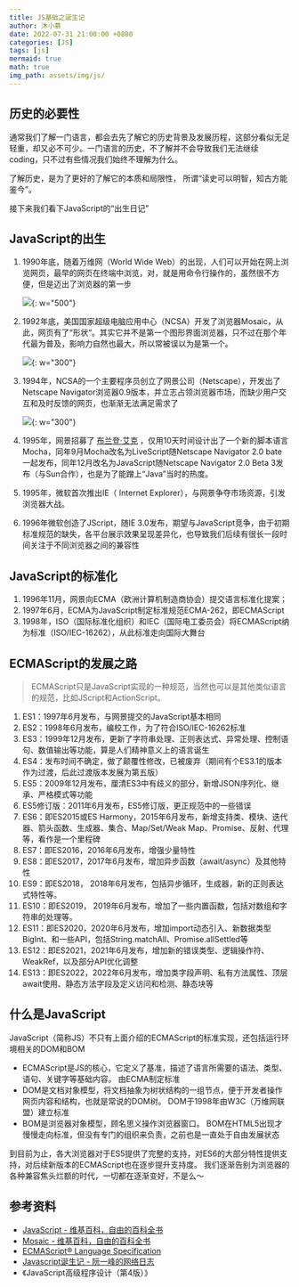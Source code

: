 ```yaml
---
title: JS基础之诞生记
author: 沐小慕
date: 2022-07-31 21:00:00 +0800
categories: [JS]
tags: [js]
mermaid: true
math: true
img_path: assets/img/js/
---
```



## 历史的必要性
通常我们了解一门语言，都会去先了解它的历史背景及发展历程，这部分看似无足轻重，却又必不可少。一门语言的历史，不了解并不会导致我们无法继续coding，只不过有些情况我们始终不理解为什么。  

了解历史，是为了更好的了解它的本质和局限性， 所谓“读史可以明智，知古方能鉴今”。  

接下来我们看下JavaScript的“出生日记”  

## JavaScript的出生
1. 1990年底，随着万维网（World Wide Web）的出现，人们可以开始在网上浏览网页，最早的网页在终端中浏览，对，就是用命令行操作的，虽然很不方便，但是迈出了浏览器的第一步
   
   ![](WorldWideWeb_FSF_GNU.png){: w="500"}

2. 1992年底，美国国家超级电脑应用中心（NCSA）开发了浏览器Mosaic，从此，网页有了“形状“。其实它并不是第一个图形界面浏览器，只不过在那个年代最为普及，影响力自然也最大，所以常被误以为是第一个。
  
   ![](Mosaic-v3-screenshot.PNG.png){: w="300"}

3. 1994年，NCSA的一个主要程序员创立了网景公司（Netscape），开发出了 Netscape Navigator浏览器0.9版本，并立志占领浏览器市场，而缺少用户交互和及时反馈的网页，也渐渐无法满足需求了
   
   ![](Navigator_1.1_screenshot.png){: w="300"}

4. 1995年，网景招募了 [布兰登·艾克](https://zh.m.wikipedia.org/wiki/%E5%B8%83%E8%98%AD%E7%99%BB%C2%B7%E8%89%BE%E5%85%8B) ，仅用10天时间设计出了一个新的脚本语言Mocha，同年9月Mocha改名为LiveScript随Netscape Navigator 2.0 bate一起发布，同年12月改名为JavaScript随Netscape Navigator 2.0 Beta 3发布（与Sun合作），也是为了能蹭上“Java”当时的热度。
5. 1995年，微软首次推出IE（ Internet Explorer），与网景争夺市场资源，引发浏览器大战。
6. 1996年微软创造了JScript，随IE 3.0发布，期望与JavaScript竞争，由于初期标准规范的缺失，各平台展示效果呈现差异化，也导致我们后续有很长一段时间关注于不同浏览器之间的兼容性

## JavaScript的标准化
1. 1996年11月，网景向ECMA（欧洲计算机制造商协会）提交语言标准化提案；
2. 1997年6月，ECMA为JavaScript制定标准规范ECMA-262，即ECMAScript
3. 1998年，ISO（国际标准化组织）和IEC（国际电工委员会）将ECMAScript纳为标准（ISO/IEC-16262），从此标准走向国际大舞台

## ECMAScript的发展之路
> ECMAScript只是JavaScript实现的一种规范，当然也可以是其他类似语言的规范，比如JScript和ActionScript。

1. ES1：1997年6月发布，与网景提交的JavaScript基本相同
2. ES2：1998年6月发布，编校工作，为了符合ISO/IEC-16262标准
3. ES3：1999年12月发布，更新了字符串处理、正则表达式、异常处理、控制语句、数值输出等功能，算是人们精神意义上的语言诞生
4. ES4：发布时间不确定，做了颠覆性修改，已被废弃（期间有个ES3.1的版本作为过渡，后此过渡版本发展为第五版）
5. ES5：2009年12月发布，厘清ES3中有歧义的部分，新增JSON序列化、继承、严格模式等功能
6. ES5修订版：2011年6月发布，ES5修订版，更正规范中的一些错误
7. ES6：即ES2015或ES Harmony，2015年6月发布，新增支持类、模块、迭代器、箭头函数、生成器、集合、Map/Set/Weak Map、Promise、反射、代理等，看作是一个里程碑
8. ES7：即ES2016，2016年6月发布，增强少量特性
9. ES8：即ES2017，2017年6月发布，增加异步函数（await/async）及其他特性
10. ES9：即ES2018， 2018年6月发布，包括异步循环，生成器，新的正则表达式特性等。
11. ES10：即ES2019， 2019年6月发布，增加了一些内置函数，包括对数组和字符串的处理等。
12. ES11：即ES2020，2020年6月发布，增加import动态引入、新数据类型BigInt、和一些API，包括String.matchAll、Promise.allSettled等
13. ES12：即ES2021，2021年6月发布，增加新的错误类型、逻辑操作符、WeakRef，以及部分API优化调整
14. ES13：即ES2022，2022年6月发布，增加类字段声明、私有方法属性、顶层await使用、静态方法字段及定义访问和检测、静态块等

## 什么是JavaScript
JavaScript（简称JS）不只有上面介绍的ECMAScript的标准实现，还包括运行环境相关的DOM和BOM
* ECMAScript是JS的核心，它定义了基准，描述了语言所需要的语法、类型、语句、关键字等基础内容。 由ECMA制定标准
* DOM是文档对象模型，将文档抽象为树状结构的一组节点，便于开发者操作网页内容和结构，也就是常说的DOM树。 DOM于1998年由W3C（万维网联盟）建立标准
* BOM是浏览器对象模型，顾名思义操作浏览器窗口。 BOM在HTML5出现才慢慢走向标准，但没有专门的组织来负责，之前也是一直处于自由发展状态

到目前为止，各大浏览器对于ES5提供了完整的支持，对ES6的大部分特性提供支持，对后续新版本的ECMAScript也在逐步提升支持度。
我们逐渐告别为浏览器的各种兼容焦头烂额的时代，一切都在逐渐变好，不是么～


## 参考资料
* [JavaScript - 维基百科，自由的百科全书](https://zh.m.wikipedia.org/zh/JavaScript)
* [Mosaic - 维基百科，自由的百科全书](https://zh.m.wikipedia.org/wiki/Mosaic)
* [ECMAScript®  Language Specification](https://262.ecma-international.org/#sec-intro)
* [Javascript诞生记 - 阮一峰的网络日志](http://www.ruanyifeng.com/blog/2011/06/birth_of_javascript.html)
* 《JavaScript高级程序设计（第4版）》